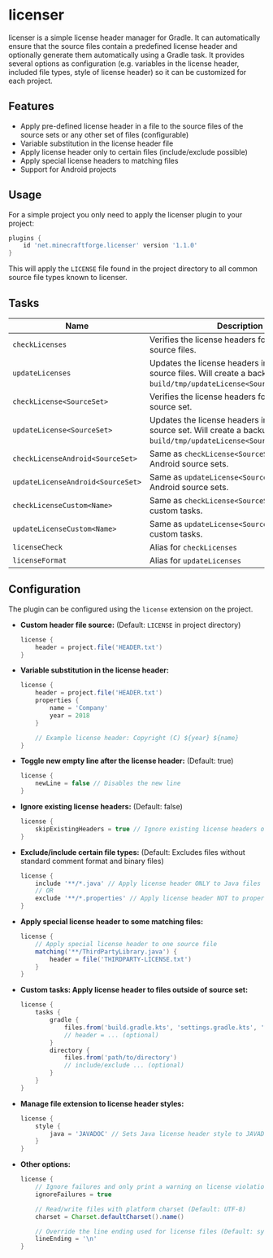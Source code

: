 # licenser
licenser is a simple license header manager for Gradle. It can automatically ensure that the source files contain a predefined license header and optionally generate them automatically using a Gradle task. It provides several options as configuration (e.g. variables in the license header, included file types, style of license header) so it can be customized for each project.

## Features
- Apply pre-defined license header in a file to the source files of the source sets or any other set of files (configurable)
- Variable substitution in the license header file
- Apply license header only to certain files (include/exclude possible)
- Apply special license headers to matching files  
- Support for Android projects

## Usage
For a simple project you only need to apply the licenser plugin to your project:

```gradle
plugins {
    id 'net.minecraftforge.licenser' version '1.1.0'
}
```

This will apply the `LICENSE` file found in the project directory to all common source file types known to licenser.


## Tasks
|Name|Description|
|----|-----------|
|`checkLicenses`|Verifies the license headers for the selected source files.|
|`updateLicenses`|Updates the license headers in the selected source files. Will create a backup in `build/tmp/updateLicense<SourceSet>/original`.|
|`checkLicense<SourceSet>`|Verifies the license headers for the specified source set.|
|`updateLicense<SourceSet>`|Updates the license headers in the specified source set. Will create a backup in `build/tmp/updateLicense<SourceSet>/original`.|
|`checkLicenseAndroid<SourceSet>`|Same as `checkLicense<SourceSet>`, but for Android source sets.|
|`updateLicenseAndroid<SourceSet>`|Same as `updateLicense<SourceSet>`, but for Android source sets.|
|`checkLicenseCustom<Name>`|Same as `checkLicense<SourceSet>`, but for custom tasks.|
|`updateLicenseCustom<Name>`|Same as `updateLicense<SourceSet>`, but for custom tasks.|
|`licenseCheck`|Alias for `checkLicenses`|
|`licenseFormat`|Alias for `updateLicenses`|

## Configuration
The plugin can be configured using the `license` extension on the project.

- **Custom header file source:** (Default: `LICENSE` in project directory)

    ```gradle
    license {
        header = project.file('HEADER.txt')
    }
    ```

- **Variable substitution in the license header:**

    ```gradle
    license {
        header = project.file('HEADER.txt')
        properties {
            name = 'Company'
            year = 2018
        }

        // Example license header: Copyright (C) ${year} ${name}
    }
    ```

- **Toggle new empty line after the license header:** (Default: true)

    ```gradle
    license {
        newLine = false // Disables the new line
    }
    ```
- **Ignore existing license headers:** (Default: false)

    ```gradle
    license {
        skipExistingHeaders = true // Ignore existing license headers on files
    }
    ```
- **Exclude/include certain file types:** (Default: Excludes files without standard comment format and binary files)

    ```gradle
    license {
        include '**/*.java' // Apply license header ONLY to Java files
        // OR
        exclude '**/*.properties' // Apply license header NOT to properties files
    }
    ```
- **Apply special license header to some matching files:**

    ```gradle
    license {
        // Apply special license header to one source file
        matching('**/ThirdPartyLibrary.java') {
            header = file('THIRDPARTY-LICENSE.txt')
        }
    }
    ```
- **Custom tasks: Apply license header to files outside of source set:**

    ```gradle
    license {
        tasks {
            gradle {
                files.from('build.gradle.kts', 'settings.gradle.kts', 'gradle.properties')
                // header = ... (optional)
            }
            directory {
                files.from('path/to/directory')
                // include/exclude ... (optional)
            }
        }
    }
    ```

- **Manage file extension to license header styles:**

    ```gradle
    license {
        style {
            java = 'JAVADOC' // Sets Java license header style to JAVADOC (/**)
        }
    }
    ```
- **Other options:**

    ```gradle
    license {
        // Ignore failures and only print a warning on license violations
        ignoreFailures = true

        // Read/write files with platform charset (Default: UTF-8)
        charset = Charset.defaultCharset().name()
  
        // Override the line ending used for license files (Default: system line ending)
        lineEnding = '\n'
    }
